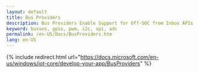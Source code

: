 ```yaml
---
layout: default
title: Bus Providers
description: Bus Providers Enable Support for Off-SOC from Inbox APIs
keyword: busses, gpio, pwm, i2c, spi, adc
permalink: /en-US/Docs/BusProviders.htm
lang: en-US
---
```

{% include redirect.html url="https://docs.microsoft.com/en-us/windows/iot-core/develop-your-app/BusProviders" %}
